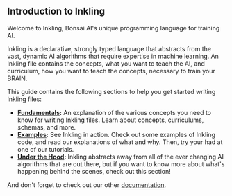 ## Introduction to Inkling

Welcome to Inkling, Bonsai AI's unique programming language for training AI.

Inkling is a declarative, strongly typed language that abstracts from the vast, dynamic AI algorithms that require expertise in machine learning. An Inkling file contains the concepts, what you want to teach the AI, and curriculum, how you want to teach the concepts, necessary to train your BRAIN.

This guide contains the following sections to help you get started writing Inkling files:

* **[Fundamentals][1]:** An explanation of the various concepts you need to know for writing Inkling files. Learn about concepts, curriculums, schemas, and more.
* **[Examples][2]:** See Inkling in action. Check out some examples of Inkling code, and read our explanations of what and why. Then, try your had at one of our tutorials.
* **[Under the Hood][3]:** Inkling abstracts away from all of the ever changing AI algorithms that are out there, but if you want to know more about what's happening behind the scenes, check out this section!

And don't forget to check out our other [documentation][10].

[1]: #inkling-fundamentals
[2]: #examples
[3]: #under-the-hood
[10]: http://docs.bons.ai/

